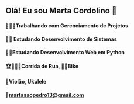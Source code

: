 ## Olá! Eu sou Marta Cordolino 👋

   #### 👩🏻‍💻Trabalhando com Gerenciamento de Projetos 
   #### 👩‍🎓 Estudando Desenvolvimento de Sistemas
   #### 👩‍🎓Estudando Desenvolvimento Web em Python    
   #### 🏆🏅🏃‍♀️Corrida de Rua, 🚵‍♀️Bike    
   #### 🎼Violão, Ukulele
   #### 📧martasaopedro13@gmail.com
